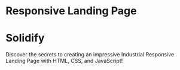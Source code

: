 # Responsive Landing Page
# Solidify
Discover the secrets to creating an impressive Industrial Responsive Landing Page with HTML, CSS, and JavaScript!
